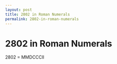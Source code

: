 ```yaml
---
layout: post
title: 2802 in Roman Numerals
permalink: 2802-in-roman-numerals
---
```


# 2802 in Roman Numerals

2802 = MMDCCCII
